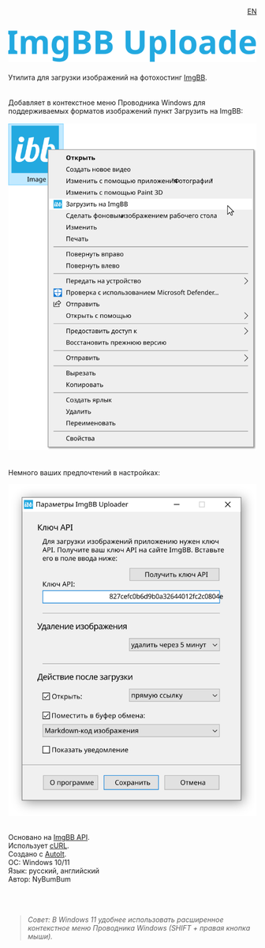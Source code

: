 <p align="right"><a href="../readme.md">EN</a></p> 


![ImgBB Uploader](images/header.svg)
-----------------
Утилита для загрузки изображений на фотохостинг [ImgBB](https://ibb.com).
<br>
<br>
<br>
Добавляет в контекстное меню Проводника Windows для поддерживаемых форматов изображений пункт Загрузить на ImgBB:
<br>
<br>
![](images/menu_ru.svg)
<br>
<br>
<br>
Немного ваших предпочтений в настройках:

![](images/settings_ru.svg)
<br>
<br>

Основано на [ImgBB API](https://api.imgbb.com/).    
Использует [cURL](https://curl.se/).    
Создано с [AutoIt](https://www.autoitscript.com/site/).    
ОС: Windows 10/11    
Язык: русский, английский    
Автор: NyBumBum     
<br>
<br>
<br>
>*Совет: В Windows 11 удобнее использовать расширенное контекстное меню Проводника Windows (SHIFT + правая кнопка мыши).*
